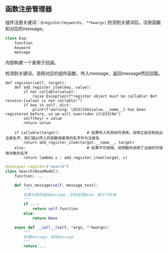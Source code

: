 ## 函数注册管理器

组件注册关键词：`@register(keywords, **kwargs)`,检测到关键词后，注册函数和对应的message。

```python
class Exp:
    function
    keyword
    message
```

内部构建一个表用于回调。

检测到关键词，调用对应的组件函数，传入message，返回message然后回载。

    def register(self, target):
        def add_register_item(key, value):
            if not callable(value):
                raise Exception(f"register object must be callable! But receice:{value} is not callable!")
            if key in self._dict:
                print(f"warning: \033[33m{value.__name__} has been registered before, so we will overriden it\033[0m")
            self[key] = value
            return value

        if callable(target):            # 如果传入的目标可调用，说明之前没有给出注册名字，我们就以传入的函数或者类的名字作为注册名
            return add_register_item(target.__name__, target)
        else:                           # 如果不可调用，说明额外说明了注册的可调用对象的名字
            return lambda x : add_register_item(target, x)



```python
@resigner.register("search")
class Search(BaseModel):
    function: ...

    def func_message(self, message_text):
        """
        如果合格则返回message，否则返回None，表示不处理
        """
        if ...:
            return self.function
        else:
            return None

    async def __call__(self, *args, **kwargs):
        """
        处理message，返回message
        """
        return ...
```
